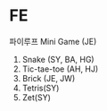 # FE
파이루프
Mini Game (JE)
1. Snake (SY, BA, HG)
2. Tic-tae-toe (AH, HJ)
3. Brick (JE, JW)
4. Tetris(SY)
5. Zet(SY)
